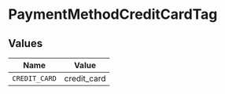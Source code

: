 # PaymentMethodCreditCardTag


## Values

| Name          | Value         |
| ------------- | ------------- |
| `CREDIT_CARD` | credit_card   |